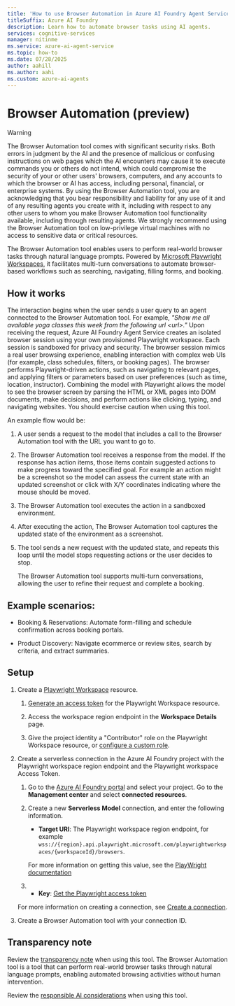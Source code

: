 ```yaml
---
title: 'How to use Browser Automation in Azure AI Foundry Agent Service'
titleSuffix: Azure AI Foundry
description: Learn how to automate browser tasks using AI agents.
services: cognitive-services
manager: nitinme
ms.service: azure-ai-agent-service
ms.topic: how-to
ms.date: 07/28/2025
author: aahill
ms.author: aahi
ms.custom: azure-ai-agents
---
```


# Browser Automation (preview)

> [!WARNING]
> The Browser Automation tool comes with significant security risks. Both errors in judgment by the AI and the presence of malicious or confusing instructions on web pages which the AI encounters may cause it to execute commands you or others do not intend, which could compromise the security of your or other users' browsers, computers, and any accounts to which the browser or AI has access, including personal, financial, or enterprise systems. By using the Browser Automation tool, you are acknowledging that you bear responsibility and liability for any use of it and of any resulting agents you create with it, including with respect to any other users to whom you make Browser Automation tool functionality available, including through resulting agents. We strongly recommend using the Browser Automation tool on low-privilege virtual machines with no access to sensitive data or critical resources.


The Browser Automation tool enables users to perform real-world browser tasks through natural language prompts. Powered by [Microsoft Playwright Workspaces](/azure/playwright-testing/overview-what-is-microsoft-playwright-testing), it facilitates multi-turn conversations to automate browser-based workflows such as searching, navigating, filling forms, and booking.

## How it works

The interaction begins when the user sends a user query to an agent connected to the Browser Automation tool. For example, *"Show me all available yoga classes this week from the following url \<url\>."* Upon receiving the request, Azure AI Foundry Agent Service creates an isolated browser session using your own provisioned Playwright workspace. Each session is sandboxed for privacy and security. The browser session mimics a real user browsing experience, enabling interaction with complex web UIs (for example, class schedules, filters, or booking pages). The browser performs Playwright-driven actions, such as navigating to relevant pages, and applying filters or parameters based on user preferences (such as time, location, instructor). Combining the model with Playwright allows the model to see the browser screen by parsing the HTML or XML pages into DOM documents, make decisions, and perform actions like clicking, typing, and navigating websites. You should exercise caution when using this tool.

An example flow would be:

1. A user sends a request to the model that includes a call to the Browser Automation tool with the URL you want to go to.

1. The Browser Automation tool receives a response from the model. If the response has action items, those items contain suggested actions to make progress toward the specified goal. For example an action might be a screenshot so the model can assess the current state with an updated screenshot or click with X/Y coordinates indicating where the mouse should be moved.

1. The Browser Automation tool executes the action in a sandboxed environment.

1. After executing the action, The Browser Automation tool captures the updated state of the environment as a screenshot.

1. The tool sends a new request with the updated state, and repeats this loop until the model stops requesting actions or the user decides to stop.

    The Browser Automation tool supports multi-turn conversations, allowing the user to refine their request and complete a booking.

## Example scenarios:

- Booking & Reservations: Automate form-filling and schedule confirmation across booking portals.

- Product Discovery: Navigate ecommerce or review sites, search by criteria, and extract summaries.

## Setup

1. Create a [Playwright Workspace](https://aka.ms/pww/docs/manage-workspaces) resource.

    1. [Generate an access token](https://aka.ms/pww/docs/manage-access-tokens) for the Playwright Workspace resource. 
    
    1. Access the workspace region endpoint in the **Workspace Details** page.
    1. Give the project identity a "Contributor" role on the Playwright Workspace resource, or [configure a custom role](https://aka.ms/pww/docs/manage-workspace-access). 
    
1. Create a serverless connection in the Azure AI Foundry project with the Playwright workspace region endpoint and the Playwright workspace Access Token.

    1. Go to the [Azure AI Foundry portal](https://ai.azure.com/) and select your project. Go to the **Management center** and select **connected resources**.

    1. Create a new **Serverless Model** connection, and enter the following information.

        * **Target URI**: The Playwright workspace region endpoint, for example `wss://{region}.api.playwright.microsoft.com/playwrightworkspaces/{workspaceId}/browsers`.

        For more information on getting this value, see the [PlayWright documentation](https://aka.ms/pww/docs/configure-service-endpoint)

    1. * **Key**: [Get the Playwright access token](https://aka.ms/pww/docs/generate-access-token)

    For more information on creating a connection, see [Create a connection](../../../how-to/connections-add.md?pivots=fdp-project).

1. Create a Browser Automation tool with your connection ID.

## Transparency note

Review the [transparency note](/azure/ai-foundry/responsible-ai/agents/transparency-note#enabling-autonomous-actions-with-or-without-human-input-through-action-tools) when using this tool. The Browser Automation tool is a tool that can perform real-world browser tasks through natural language prompts, enabling automated browsing activities without human intervention.

Review the [responsible AI considerations](/azure/ai-foundry/responsible-ai/agents/transparency-note#considerations-when-choosing-a-use-case) when using this tool.

